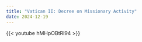 ```yaml
---
title: "Vatican II: Decree on Missionary Activity"
date: 2024-12-19
---
```


{{< youtube hMHpOBtRl94 >}}
